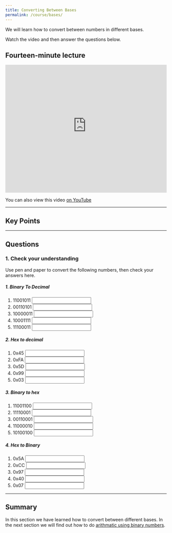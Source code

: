 ```yaml
---
title: Converting Between Bases
permalink: /course/bases/
---
```


We will learn how to convert between numbers in different bases.

Watch the video and then answer the questions below.

## Fourteen-minute lecture

<iframe width="100%" height="400px" src="https://www.youtube-nocookie.com/embed/X_f8upZKcKc" frameborder="0" allow="accelerometer; autoplay; encrypted-media; gyroscope; picture-in-picture" allowfullscreen></iframe>

You can also view this video [on YouTube](https://youtu.be/X_f8upZKcKc)

---

## Key Points

---

## Questions

### 1. Check your understanding

Use pen and paper to convert the following numbers, then check your answers here.

##### 1. Binary To Decimal
1. <label for ="q11">11001011</label> <input type="text" id="q11" />
2. <label for ="q12">00110101</label> <input type="text" id="q12" />
3. <label for ="q13">10000011</label> <input type="text" id="q13" />
4. <label for ="q14">10001111</label> <input type="text" id="q14" />
5. <label for ="q15">11100011</label> <input type="text" id="q15" />

##### 2. Hex to decimal
1. <label for ="q21">0x45</label> <input type="text" id="q21" />
2. <label for ="q22">0xFA</label> <input type="text" id="q22" />
3. <label for ="q23">0x5D</label> <input type="text" id="q23" />
4. <label for ="q24">0x99</label> <input type="text" id="q24" />
5. <label for ="q25">0x03</label> <input type="text" id="q25" />

##### 3. Binary to hex
1. <label for ="q1">11001100</label> <input type="text" id="q1" />
2. <label for ="q2">11110001</label> <input type="text" id="q2" />
3. <label for ="q3">00110001</label> <input type="text" id="q3" />
4. <label for ="q4">11000010</label> <input type="text" id="q4" />
5. <label for ="q5">10100100</label> <input type="text" id="q5" />

##### 4. Hex to Binary
1. <label for ="q1">0x5A</label> <input type="text" id="q1" />
2. <label for ="q2">0xCC</label> <input type="text" id="q2" />
3. <label for ="q3">0x97</label> <input type="text" id="q3" />
4. <label for ="q4">0x40</label> <input type="text" id="q4" />
5. <label for ="q5">0x07</label> <input type="text" id="q5" />

---

## Summary

In this section we have learned how to convert between different bases. In the next section we will find out how to do [arithmatic using binary numbers](./binary-arithmatic/).